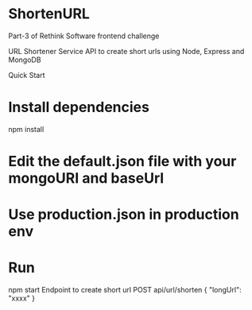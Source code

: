 # ShortenURL

Part-3 of Rethink Software frontend challenge

URL Shortener Service
API to create short urls using Node, Express and MongoDB

Quick Start
# Install dependencies
npm install

# Edit the default.json file with your mongoURI and baseUrl
# Use production.json in production env

# Run
npm start
Endpoint to create short url
POST api/url/shorten
{ "longUrl": "xxxx" }
